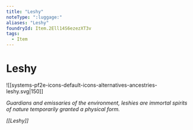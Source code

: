```yaml
---
title: "Leshy"
noteType: ":luggage:"
aliases: "Leshy"
foundryId: Item.2Ell14S6ezezXT3v
tags:
  - Item
---
```


# Leshy
![[systems-pf2e-icons-default-icons-alternatives-ancestries-leshy.svg|150]]

_Guardians and emissaries of the environment, leshies are immortal spirits of nature temporarily granted a physical form._

_[[Leshy]]_
